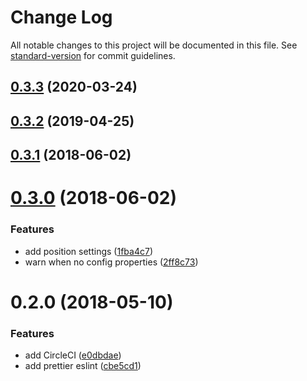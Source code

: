 # Change Log

All notable changes to this project will be documented in this file. See [standard-version](https://github.com/conventional-changelog/standard-version) for commit guidelines.

<a name="0.3.3"></a>
## [0.3.3](https://github.com/romainwn/hyper-window-size/compare/v0.3.2...v0.3.3) (2020-03-24)



<a name="0.3.2"></a>
## [0.3.2](https://github.com/romainwn/hyper-window-size/compare/v0.3.1...v0.3.2) (2019-04-25)



<a name="0.3.1"></a>
## [0.3.1](https://github.com/romainwn/hyper-window-size/compare/v0.3.0...v0.3.1) (2018-06-02)



<a name="0.3.0"></a>
# [0.3.0](https://github.com/romainwn/hyper-window-size/compare/v0.2.0...v0.3.0) (2018-06-02)


### Features

* add position settings ([1fba4c7](https://github.com/romainwn/hyper-window-size/commit/1fba4c7))
* warn when no config properties ([2ff8c73](https://github.com/romainwn/hyper-window-size/commit/2ff8c73))



<a name="0.2.0"></a>
# 0.2.0 (2018-05-10)


### Features

* add CircleCI ([e0dbdae](https://github.com/romainwn/hyper-window-size/commit/e0dbdae))
* add prettier eslint ([cbe5cd1](https://github.com/romainwn/hyper-window-size/commit/cbe5cd1))
